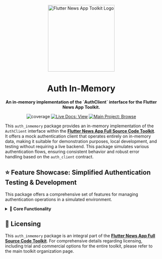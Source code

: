 <div align="center">
  <img src="https://avatars.githubusercontent.com/u/202675624?s=400&u=dc72a2b53e8158956a3b672f8e52e39394b6b610&v=4" alt="Flutter News App Toolkit Logo" width="220">
  <h1>Auth In-Memory</h1>
  <p><strong>An in-memory implementation of the `AuthClient` interface for the Flutter News App Toolkit.</strong></p>
</div>

<p align="center">
  <img src="https://img.shields.io/badge/coverage-13%25-red?style=for-the-badge" alt="coverage">
  <a href="https://flutter-news-app-full-source-code.github.io/docs/"><img src="https://img.shields.io/badge/LIVE_DOCS-VIEW-slategray?style=for-the-badge" alt="Live Docs: View"></a>
  <a href="https://github.com/flutter-news-app-full-source-code"><img src="https://img.shields.io/badge/MAIN_PROJECT-BROWSE-purple?style=for-the-badge" alt="Main Project: Browse"></a>
</p>

This `auth_inmemory` package provides an in-memory implementation of the `AuthClient` interface within the [**Flutter News App Full Source Code Toolkit**](https://github.com/flutter-news-app-full-source-code). It offers a mock authentication client that operates entirely on in-memory data, making it suitable for demonstration purposes, local development, and testing without requiring a live backend. This package simulates various authentication flows, ensuring consistent behavior and robust error handling based on the `auth_client` contract.

## ⭐ Feature Showcase: Simplified Authentication Testing & Development

This package offers a comprehensive set of features for managing authentication operations in a simulated environment.

<details>
<summary><strong>🧱 Core Functionality</strong></summary>

### 🚀 `AuthClient` Implementation
- **`AuthInmemory` Class:** A concrete in-memory implementation of the `AuthClient` interface, providing a standardized way to simulate authentication.
- **Simulated Authentication Flows:** Implements `requestSignInCode`, `verifySignInCode`, `signInAnonymously`, and `signOut` to simulate various authentication processes.
- **Reactive State Changes:** Provides `authStateChanges` (a stream that emits the current authenticated `User` or `null` on state changes) and `getCurrentUser` to retrieve the current user.

### 🌐 Debugging & Validation
- **Privileged Flow Simulation:** Supports an `isDashboardLogin` flag in `requestSignInCode` and `verifySignInCode` to simulate privileged flows, allowing testing of admin-specific authentication logic (e.g., only `admin@example.com` is allowed).
- **Token Retrieval:** Includes a `currentToken` getter to retrieve the simulated authentication token for inspection during development.

### 🛡️ Standardized Error Handling
- **`HttpException` Propagation:** Throws standard `HttpException` subtypes (e.g., `UnauthorizedException`, `NotFoundException`, `AuthenticationException`, `InvalidInputException`) from `core` on simulated failures, ensuring consistent error handling in a testing context.

> **💡 Your Advantage:** This package provides a reliable, in-memory authentication client that simplifies testing and development of authentication-related features. It eliminates the need for external backend dependencies during development, offering immediate feedback and consistent behavior for your authentication logic, especially for complex scenarios like privileged logins.

</details>

## 🔑 Licensing

This `auth_inmemory` package is an integral part of the [**Flutter News App Full Source Code Toolkit**](https://github.com/flutter-news-app-full-source-code). For comprehensive details regarding licensing, including trial and commercial options for the entire toolkit, please refer to the main toolkit organization page.
